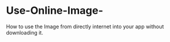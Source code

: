 # Use-Online-Image-
How to use the Image from directly internet into your app without downloading it.
